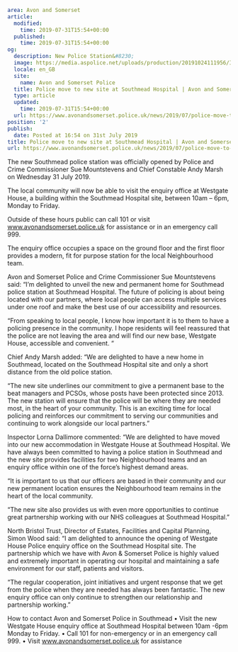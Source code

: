 ```yaml
area: Avon and Somerset
article:
  modified:
    time: 2019-07-31T15:54+00:00
  published:
    time: 2019-07-31T15:54+00:00
og:
  description: New Police Station&#8230;
  image: https://media.aspolice.net/uploads/production/20191024111956/IMG_0996.jpg
  locale: en_GB
  site:
    name: Avon and Somerset Police
  title: Police move to new site at Southmead Hospital | Avon and Somerset Police
  type: article
  updated:
    time: 2019-07-31T15:54+00:00
  url: https://www.avonandsomerset.police.uk/news/2019/07/police-move-to-new-site-at-southmead-hospital-2/
position: '2'
publish:
  date: Posted at 16:54 on 31st July 2019
title: Police move to new site at Southmead Hospital | Avon and Somerset Police
url: https://www.avonandsomerset.police.uk/news/2019/07/police-move-to-new-site-at-southmead-hospital-2/
```

The new Southmead police station was officially opened by Police and Crime Commissioner Sue Mountstevens and Chief Constable Andy Marsh on Wednesday 31 July 2019.

The local community will now be able to visit the enquiry office at Westgate House, a building within the Southmead Hospital site, between 10am – 6pm, Monday to Friday.

Outside of these hours public can call 101 or visit www.avonandsomerset.police.uk for assistance or in an emergency call 999.

The enquiry office occupies a space on the ground floor and the first floor provides a modern, fit for purpose station for the local Neighbourhood team.

Avon and Somerset Police and Crime Commissioner Sue Mountstevens said: “I’m delighted to unveil the new and permanent home for Southmead police station at Southmead Hospital. The future of policing is about being located with our partners, where local people can access multiple services under one roof and make the best use of our accessibility and resources.

“From speaking to local people, I know how important it is to them to have a policing presence in the community. I hope residents will feel reassured that the police are not leaving the area and will find our new base, Westgate House, accessible and convenient. “

Chief Andy Marsh added: “We are delighted to have a new home in Southmead, located on the Southmead Hospital site and only a short distance from the old police station.

“The new site underlines our commitment to give a permanent base to the beat managers and PCSOs, whose posts have been protected since 2013. The new station will ensure that the police will be where they are needed most, in the heart of your community. This is an exciting time for local policing and reinforces our commitment to serving our communities and continuing to work alongside our local partners.”

Inspector Lorna Dallimore commented: “We are delighted to have moved into our new accommodation in Westgate House at Southmead Hospital. We have always been committed to having a police station in Southmead and the new site provides facilities for two Neighbourhood teams and an enquiry office within one of the force’s highest demand areas.

“It is important to us that our officers are based in their community and our new permanent location ensures the Neighbourhood team remains in the heart of the local community.

“The new site also provides us with even more opportunities to continue great partnership working with our NHS colleagues at Southmead Hospital.”

North Bristol Trust, Director of Estates, Facilities and Capital Planning, Simon Wood said: “I am delighted to announce the opening of Westgate House Police enquiry office on the Southmead Hospital site. The partnership which we have with Avon & Somerset Police is highly valued and extremely important in operating our hospital and maintaining a safe environment for our staff, patients and visitors.

“The regular cooperation, joint initiatives and urgent response that we get from the police when they are needed has always been fantastic. The new enquiry office can only continue to strengthen our relationship and partnership working.”

How to contact Avon and Somerset Police in Southmead
• Visit the new Westgate House enquiry office at Southmead Hospital between 10am -6pm Monday to Friday.
• Call 101 for non-emergency or in an emergency call 999.
• Visit www.avonandsomerset.police.uk for assistance

